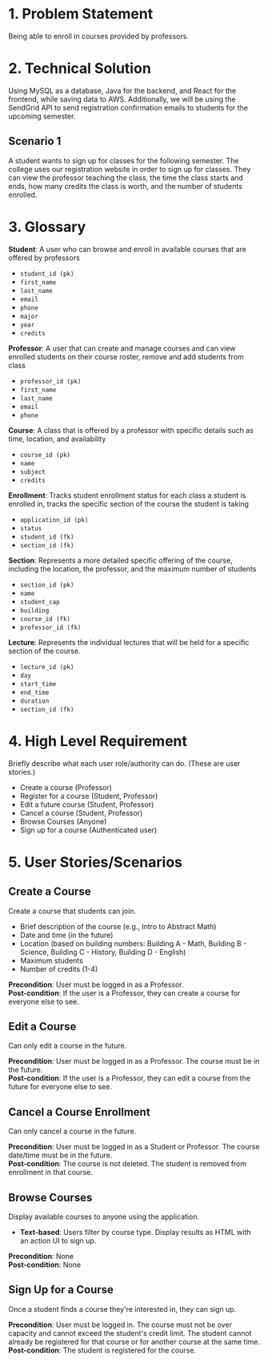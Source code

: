 # 1. Problem Statement
Being able to enroll in courses provided by professors.

# 2. Technical Solution
Using MySQL as a database, Java for the backend, and React for the frontend, while saving data to AWS. Additionally, we will be using the SendGrid API to send registration confirmation emails to students for the upcoming semester.

## Scenario 1
A student wants to sign up for classes for the following semester. The college uses our registration website in order to sign up for classes. They can view the professor teaching the class, the time the class starts and ends, how many credits the class is worth, and the number of students enrolled.

# 3. Glossary

**Student**: A user who can browse and enroll in available courses that are offered by professors
- `student_id (pk)`
- `first_name`
- `last_name`
- `email`
- `phone`
- `major`
- `year`
- `credits`

**Professor**: A user that can create and manage courses and can view enrolled students on their course roster, remove and add students from class
- `professor_id (pk)`
- `first_name`
- `last_name`
- `email`
- `phone`

**Course**: A class that is offered by a professor with specific details such as time, location, and availability
- `course_id (pk)`
- `name`
- `subject`
- `credits`

**Enrollment**: Tracks student enrollment status for each class a student is enrolled in, tracks the specific section of the course the student is taking
- `application_id (pk)`
- `status`
- `student_id (fk)`
- `section_id (fk)`

**Section**: Represents a more detailed specific offering of the course, including the location, the professor, and the maximum number of students
- `section_id (pk)`
- `name`
- `student_cap`
- `building`
- `course_id (fk)`
- `professor_id (fk)`

**Lecture**: Represents the individual lectures that will be held for a specific section of the course.
- `lecture_id (pk)`
- `day`
- `start_time`
- `end_time`
- `duration`
- `section_id (fk)`

# 4. High Level Requirement

Briefly describe what each user role/authority can do. (These are user stories.)

- Create a course (Professor)
- Register for a course (Student, Professor)
- Edit a future course (Student, Professor)
- Cancel a course (Student, Professor)
- Browse Courses (Anyone)
- Sign up for a course (Authenticated user)

# 5. User Stories/Scenarios

## Create a Course
Create a course that students can join.

- Brief description of the course (e.g., Intro to Abstract Math)
- Date and time (in the future)
- Location (based on building numbers: Building A - Math, Building B - Science, Building C - History, Building D - English)
- Maximum students
- Number of credits (1-4)

**Precondition**: User must be logged in as a Professor.  
**Post-condition**: If the user is a Professor, they can create a course for everyone else to see.

## Edit a Course
Can only edit a course in the future.

**Precondition**: User must be logged in as a Professor. The course must be in the future.  
**Post-condition**: If the user is a Professor, they can edit a course from the future for everyone else to see.

## Cancel a Course Enrollment
Can only cancel a course in the future.

**Precondition**: User must be logged in as a Student or Professor. The course date/time must be in the future.  
**Post-condition**: The course is not deleted. The student is removed from enrollment in that course.

## Browse Courses
Display available courses to anyone using the application.

- **Text-based**: Users filter by course type. Display results as HTML with an action UI to sign up.

**Precondition**: None  
**Post-condition**: None

## Sign Up for a Course
Once a student finds a course they're interested in, they can sign up.

**Precondition**: User must be logged in. The course must not be over capacity and cannot exceed the student's credit limit. The student cannot already be registered for that course or for another course at the same time.  
**Post-condition**: The student is registered for the course.